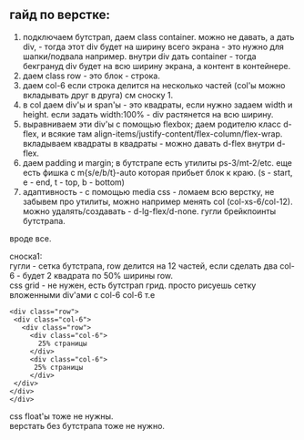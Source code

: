 ## гайд по верстке:
1. подключаем бутстрап, даем class container. можно не давать, а дать div, - тогда этот div будет на ширину всего экрана - это нужно для шапки/подвала например. внутри div дать container - тогда бекгрануд div будет на всю ширину экрана, а контент в контейнере.
2. даем class row - это блок - строка.
3. даем col-6 если строка делится на несколько частей (col'ы можно вкладывать друг в друга) см сноску 1.
4. в col даем div'ы и span'ы - это квадраты, если нужно задаем width и height. если задать width:100% - div растянется на всю ширину.
5. выравниваем эти div'ы с помощью flexbox; даем родителю класс d-flex, и всякие там align-items/justify-content/flex-column/flex-wrap. вкладываем квадраты в квадраты - можно давать d-flex внутри d-flex.
6. даем padding и margin; в бутстрапе есть утилиты ps-3/mt-2/etc. еще есть фишка с m{s/e/b/t}-auto которая прибьет блок к краю. (s - start, e - end, t - top, b - bottom)
7. адаптивность - с помощью media css - ломаем всю верстку, не забывем про утилиты, можно например менять col (col-xs-6/col-12). можно удалять/создавать - d-lg-flex/d-none. гугли брейкпоинты бутстрапа.

вроде все.
   
сноска1:  
гугли - сетка бутстрапа, row делится на 12 частей, если сделать два col-6 - будет 2 квадрата по 50% ширины row.   
css grid - не нужен, есть бутстрап грид. просто рисуешь сетку вложенными div'ами c col-6 col-6 т.е 
```
<div class="row">
 <div class="col-6">
   <div class="row">
     <div class="col-6">
       25% страницы
     </div>
     <div class="col-6">
      25% страницы
     </div>
 </div>
</div>
</div>
 ```
css float'ы тоже не нужны.  
верстать без бутстрапа тоже не нужно.
